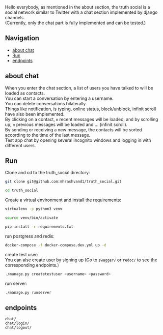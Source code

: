 Hello everybody, as mentioned in the about section, the truth social is a social network similar to Twitter with a chat section implemented by django channels.  
(Currently, only the chat part is fully implemented and can be tested.)

## Navigation
- [about chat](#about-chat)
- [Run](#run)
- [endpoints](#endpoints)  


## about chat
When you enter the chat section, a list of users you have talked to will be loaded as contacts.    
You can start a conversation by entering a username.   
You can delete conversations bilaterally.    
Things like notification, is typing, online status, block/unblock, infinit scroll have also been implemented.    
By clicking on a contact, `n` recent messages will be loaded, and by scrolling up, `m` previous messages will be loaded and ... (infinit scroll).   
By sending or receiving a new message, the contacts will be sorted according to the time of the last message.  
Test app chat by opening several incognito windows and logging in with different users.  

## Run  
Clone and cd to the truth_social directory: 
``` bash
git clone git@github.com:mhrashvand1/truth_social.git   

cd truth_social   
```  
Create a virtual environment and install the requirements: 
``` bash  
virtualenv -p python3 venv   

source venv/bin/activate   

pip install -r requirements.txt   

``` 
run postgress and redis:   
``` bash
docker-compose -f docker-compose.dev.yml up -d  
```
create test user:   
You can alse create user by signing up (Go to `swagger/` or `redoc/` to see the corresponding endpoints.)
``` bash 
./manage.py createtestuser <username> <password>
```  

run server: 
``` bash
./manage.py runserver  

```

## endpoints
`chat/`  
`chat/login/`  
`chat/logout/`